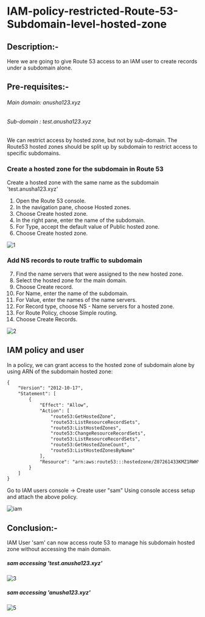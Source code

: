 # IAM-policy-restricted-Route-53-Subdomain-level-hosted-zone

## Description:-

Here we are going to give Route 53 access to an IAM user to create records under a subdomain alone.

## Pre-requisites:-

###### Main domain: anusha123.xyz
###### Sub-domain : test.anusha123.xyz

We can restrict access by hosted zone, but not by sub-domain. The Route53 hosted zones should be split up by subdomain to restrict access to specific subdomains.

### Create a hosted zone for the subdomain in Route 53

Create a hosted zone with the same name as the subdomain 'test.anusha123.xyz'

1. Open the Route 53 console.
2. In the navigation pane, choose Hosted zones.
3. Choose Create hosted zone.
4. In the right pane, enter the name of the subdomain.
5. For Type, accept the default value of Public hosted zone.
6. Choose Create hosted zone.

![1](https://user-images.githubusercontent.com/97517424/161685204-63e867ab-afb9-4fc2-b74c-0e65a007fbd7.png)

### Add NS records to route traffic to subdomain

7. Find the name servers that were assigned to the new hosted zone.
8. Select the hosted zone for the main domain.
9. Choose Create record.
10. For Name, enter the name of the subdomain.
11. For Value, enter the names of the name servers.
12. For Record type, choose NS - Name servers for a hosted zone.
13. For Route Policy, choose Simple routing.
14. Choose Create Records.

![2](https://user-images.githubusercontent.com/97517424/161685771-41492f6b-c6c5-4728-80ae-c5a201453c59.png)

## IAM policy and user

In a policy, we can grant access to the hosted zone of subdomain alone by using ARN of the subdomain hosted zone:

```html
{
    "Version": "2012-10-17",
    "Statement": [
        {
            "Effect": "Allow",
            "Action": [
                "route53:GetHostedZone",
                "route53:ListResourceRecordSets",
                "route53:ListHostedZones",
                "route53:ChangeResourceRecordSets",
                "route53:ListResourceRecordSets",
                "route53:GetHostedZoneCount",
                "route53:ListHostedZonesByName"
            ],
            "Resource": "arn:aws:route53:::hostedzone/Z07261433KMZ1RWHYN3LE"
        }
    ]
}
```

Go to IAM users console -> Create user "sam" Using console access setup and attach the above policy.

![iam](https://user-images.githubusercontent.com/97517424/161686682-45b15246-1bab-4c93-836f-53786eff376b.png)

## Conclusion:-

IAM User 'sam' can now access route 53 to manage his subdomain hosted zone without accessing the main domain.

##### *sam accessing 'test.anusha123.xyz'*
![3](https://user-images.githubusercontent.com/97517424/161686907-d68b1608-23f6-4880-a97b-a764a76b738f.png)

##### *sam accessing 'anusha123.xyz'*
![5](https://user-images.githubusercontent.com/97517424/161686913-44ad462a-2464-4a5d-bbee-f94a0554cf09.png)
